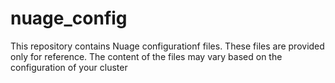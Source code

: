 nuage_config
============

This repository contains Nuage configurationf files. These files are provided only for reference. The content of the files may vary based on the configuration of your cluster
